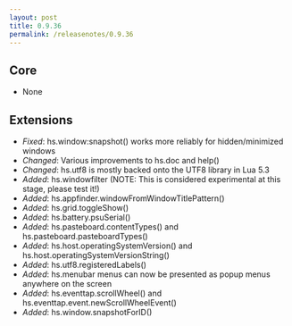 ```yaml
---
layout: post
title: 0.9.36
permalink: /releasenotes/0.9.36
---
```


## Core
 * None

## Extensions
 * *Fixed*: hs.window:snapshot() works more reliably for hidden/minimized windows
 * *Changed*: Various improvements to hs.doc and help()
 * *Changed*: hs.utf8 is mostly backed onto the UTF8 library in Lua 5.3
 * *Added*: hs.windowfilter (NOTE: This is considered experimental at this stage, please test it!)
 * *Added*: hs.appfinder.windowFromWindowTitlePattern()
 * *Added*: hs.grid.toggleShow()
 * *Added*: hs.battery.psuSerial()
 * *Added*: hs.pasteboard.contentTypes() and hs.pasteboard.pasteboardTypes()
 * *Added*: hs.host.operatingSystemVersion() and hs.host.operatingSystemVersionString()
 * *Added*: hs.utf8.registeredLabels()
 * *Added*: hs.menubar menus can now be presented as popup menus anywhere on the screen
 * *Added*: hs.eventtap.scrollWheel() and hs.eventtap.event.newScrollWheelEvent()
 * *Added*: hs.window.snapshotForID()
